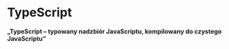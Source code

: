 # TypeScript

**„TypeScript – typowany nadzbiór JavaScriptu, kompilowany do czystego JavaScriptu”**
